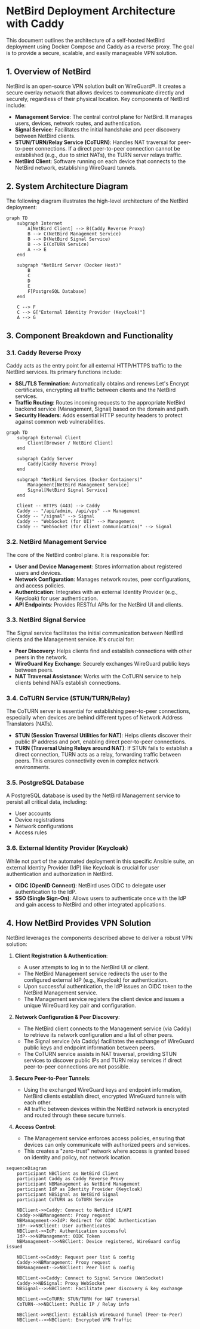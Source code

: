 # NetBird Deployment Architecture with Caddy

This document outlines the architecture of a self-hosted NetBird deployment using Docker Compose and Caddy as a reverse proxy. The goal is to provide a secure, scalable, and easily manageable VPN solution.

## 1. Overview of NetBird

NetBird is an open-source VPN solution built on WireGuard®. It creates a secure overlay network that allows devices to communicate directly and securely, regardless of their physical location. Key components of NetBird include:

*   **Management Service**: The central control plane for NetBird. It manages users, devices, network routes, and authentication.
*   **Signal Service**: Facilitates the initial handshake and peer discovery between NetBird clients.
*   **STUN/TURN/Relay Service (CoTURN)**: Handles NAT traversal for peer-to-peer connections. If a direct peer-to-peer connection cannot be established (e.g., due to strict NATs), the TURN server relays traffic.
*   **NetBird Client**: Software running on each device that connects to the NetBird network, establishing WireGuard tunnels.

## 2. System Architecture Diagram

The following diagram illustrates the high-level architecture of the NetBird deployment:

```mermaid
graph TD
    subgraph Internet
        A[NetBird Client] --> B(Caddy Reverse Proxy)
        B --> C(NetBird Management Service)
        B --> D(NetBird Signal Service)
        B --> E(CoTURN Service)
        A --> E
    end

    subgraph "NetBird Server (Docker Host)"
        B
        C
        D
        E
        F[PostgreSQL Database]
    end

    C --> F
    C --> G["External Identity Provider (Keycloak)"]
    A --> G
```

## 3. Component Breakdown and Functionality

### 3.1. Caddy Reverse Proxy

Caddy acts as the entry point for all external HTTP/HTTPS traffic to the NetBird services. Its primary functions include:

*   **SSL/TLS Termination**: Automatically obtains and renews Let's Encrypt certificates, encrypting all traffic between clients and the NetBird services.
*   **Traffic Routing**: Routes incoming requests to the appropriate NetBird backend service (Management, Signal) based on the domain and path.
*   **Security Headers**: Adds essential HTTP security headers to protect against common web vulnerabilities.

```mermaid
graph TD
    subgraph External Client
        Client[Browser / NetBird Client]
    end

    subgraph Caddy Server
        Caddy[Caddy Reverse Proxy]
    end

    subgraph "NetBird Services (Docker Containers)"
        Management[NetBird Management Service]
        Signal[NetBird Signal Service]
    end

    Client -- HTTPS (443) --> Caddy
    Caddy -- "/api/admin, /api/vps" --> Management
    Caddy -- "/signal" --> Signal
    Caddy -- "WebSocket (for UI)" --> Management
    Caddy -- "WebSocket (for client communication)" --> Signal
```

### 3.2. NetBird Management Service

The core of the NetBird control plane. It is responsible for:

*   **User and Device Management**: Stores information about registered users and devices.
*   **Network Configuration**: Manages network routes, peer configurations, and access policies.
*   **Authentication**: Integrates with an external Identity Provider (e.g., Keycloak) for user authentication.
*   **API Endpoints**: Provides RESTful APIs for the NetBird UI and clients.

### 3.3. NetBird Signal Service

The Signal service facilitates the initial communication between NetBird clients and the Management service. It's crucial for:

*   **Peer Discovery**: Helps clients find and establish connections with other peers in the network.
*   **WireGuard Key Exchange**: Securely exchanges WireGuard public keys between peers.
*   **NAT Traversal Assistance**: Works with the CoTURN service to help clients behind NATs establish connections.

### 3.4. CoTURN Service (STUN/TURN/Relay)

The CoTURN server is essential for establishing peer-to-peer connections, especially when devices are behind different types of Network Address Translators (NATs).

*   **STUN (Session Traversal Utilities for NAT)**: Helps clients discover their public IP address and port, enabling direct peer-to-peer connections.
*   **TURN (Traversal Using Relays around NAT)**: If STUN fails to establish a direct connection, TURN acts as a relay, forwarding traffic between peers. This ensures connectivity even in complex network environments.

### 3.5. PostgreSQL Database

A PostgreSQL database is used by the NetBird Management service to persist all critical data, including:

*   User accounts
*   Device registrations
*   Network configurations
*   Access rules

### 3.6. External Identity Provider (Keycloak)

While not part of the automated deployment in this specific Ansible suite, an external Identity Provider (IdP) like Keycloak is crucial for user authentication and authorization in NetBird.

*   **OIDC (OpenID Connect)**: NetBird uses OIDC to delegate user authentication to the IdP.
*   **SSO (Single Sign-On)**: Allows users to authenticate once with the IdP and gain access to NetBird and other integrated applications.

## 4. How NetBird Provides VPN Solution

NetBird leverages the components described above to deliver a robust VPN solution:

1.  **Client Registration & Authentication**:
    *   A user attempts to log in to the NetBird UI or client.
    *   The NetBird Management service redirects the user to the configured external IdP (e.g., Keycloak) for authentication.
    *   Upon successful authentication, the IdP issues an OIDC token to the NetBird Management service.
    *   The Management service registers the client device and issues a unique WireGuard key pair and configuration.

2.  **Network Configuration & Peer Discovery**:
    *   The NetBird client connects to the Management service (via Caddy) to retrieve its network configuration and a list of other peers.
    *   The Signal service (via Caddy) facilitates the exchange of WireGuard public keys and endpoint information between peers.
    *   The CoTURN service assists in NAT traversal, providing STUN services to discover public IPs and TURN relay services if direct peer-to-peer connections are not possible.

3.  **Secure Peer-to-Peer Tunnels**:
    *   Using the exchanged WireGuard keys and endpoint information, NetBird clients establish direct, encrypted WireGuard tunnels with each other.
    *   All traffic between devices within the NetBird network is encrypted and routed through these secure tunnels.

4.  **Access Control**:
    *   The Management service enforces access policies, ensuring that devices can only communicate with authorized peers and services.
    *   This creates a "zero-trust" network where access is granted based on identity and policy, not network location.

```mermaid
sequenceDiagram
    participant NBClient as NetBird Client
    participant Caddy as Caddy Reverse Proxy
    participant NBManagement as NetBird Management
    participant IdP as Identity Provider (Keycloak)
    participant NBSignal as NetBird Signal
    participant CoTURN as CoTURN Service

    NBClient->>Caddy: Connect to NetBird UI/API
    Caddy->>NBManagement: Proxy request
    NBManagement->>IdP: Redirect for OIDC Authentication
    IdP-->>NBClient: User authenticates
    NBClient->>IdP: Authentication successful
    IdP-->>NBManagement: OIDC Token
    NBManagement-->>NBClient: Device registered, WireGuard config issued

    NBClient->>Caddy: Request peer list & config
    Caddy->>NBManagement: Proxy request
    NBManagement-->>NBClient: Peer list & config

    NBClient->>Caddy: Connect to Signal Service (WebSocket)
    Caddy->>NBSignal: Proxy WebSocket
    NBSignal-->>NBClient: Facilitate peer discovery & key exchange

    NBClient->>CoTURN: STUN/TURN for NAT traversal
    CoTURN-->>NBClient: Public IP / Relay info

    NBClient->>NBClient: Establish WireGuard Tunnel (Peer-to-Peer)
    NBClient-->>NBClient: Encrypted VPN Traffic